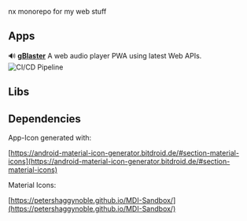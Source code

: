 nx monorepo for my web stuff

## Apps

🔊 **[gBlaster](https://github.com/motabass/motabass/blob/master/apps/gblaster/README.md)** A web audio player PWA using latest Web APIs. ![CI/CD Pipeline](https://github.com/motabass/motabass/workflows/CI/CD%20Pipeline/badge.svg)

## Libs

## Dependencies

App-Icon generated with:

[https://android-material-icon-generator.bitdroid.de/#section-material-icons](https://android-material-icon-generator.bitdroid.de/#section-material-icons)

Material Icons:

[https://petershaggynoble.github.io/MDI-Sandbox/](https://petershaggynoble.github.io/MDI-Sandbox/)
